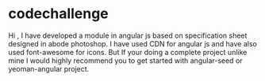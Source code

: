 # codechallenge
Hi , I have developed a module in angular js based on specification sheet designed in abode photoshop.
I have used CDN for angular js and have also used font-awesome for icons.
But If your doing a complete project unlike mine I would highly recommend you to get started with angular-seed or yeoman-angular project.
